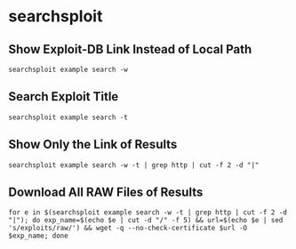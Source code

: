 # searchsploit

## Show Exploit-DB Link Instead of Local Path

```text
searchsploit example search -w
```

## Search Exploit Title

```text
searchsploit example search -t
```

## Show Only the Link of Results

```text
searchsploit example search -w -t | grep http | cut -f 2 -d "|"
```

## Download All RAW Files of Results

```text
for e in $(searchsploit example search -w -t | grep http | cut -f 2 -d "|"); do exp_name=$(echo $e | cut -d "/" -f 5) && url=$(echo $e | sed 's/exploits/raw/') && wget -q --no-check-certificate $url -O $exp_name; done
```

